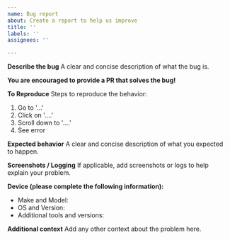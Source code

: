 ```yaml
---
name: Bug report
about: Create a report to help us improve
title: ''
labels: ''
assignees: ''

---
```


**Describe the bug**
A clear and concise description of what the bug is.

**You are encouraged to provide a PR that solves the bug!**

**To Reproduce**
Steps to reproduce the behavior:
1. Go to '...'
2. Click on '....'
3. Scroll down to '....'
4. See error

**Expected behavior**
A clear and concise description of what you expected to happen.

**Screenshots / Logging**
If applicable, add screenshots or logs to help explain your problem.

**Device (please complete the following information):**
 - Make and Model:
 - OS and Version:
 - Additional tools and versions:

**Additional context**
Add any other context about the problem here.
